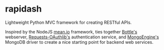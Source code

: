 # rapidash
Lightweight Python MVC framework for creating RESTful APIs.

Inspired by the NodeJS [mean.io](https://www.mean.io) framework, ties together [Bottle's](https://www.bottlepy.org) webserver, [Requests-OAuthlib's](https://requests-oauthlib.readthedocs.org/en/latest/) authentication service, and [MongoEngine's](http://mongoengine.org/) MongoDB driver to create a nice starting point for backend web services. 
